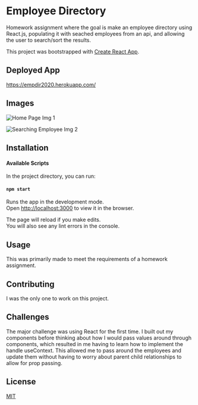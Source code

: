 # Employee Directory
Homework assignment where the goal is make an employee directory using React.js, populating it with seached employees from an api, and allowing the user to search/sort the results.


This project was bootstrapped with [Create React App](https://github.com/facebook/create-react-app).

## Deployed App
https://empdir2020.herokuapp.com/

## Images

![Home Page Img 1](https://github.com/VictoriaArda/EmployeeDirectory/tree/master/src\assets\pic1.PNG)


![Searching Employee Img 2](https://github.com/VictoriaArda/EmployeeDirectory/tree/master/src\assets\pic2.PNG)

## Installation
#### Available Scripts

In the project directory, you can run:

#### `npm start`

Runs the app in the development mode.<br />
Open [http://localhost:3000](http://localhost:3000) to view it in the browser.

The page will reload if you make edits.<br />
You will also see any lint errors in the console.

## Usage 
This was primarily made to meet the requirements of a homework assignment. 


## Contributing 
I was the only one to work on this project.

## Challenges
The major challenge was using React for the first time. I built out my components before thinking about how I would pass values around through components, which resulted in me having to learn how to implement the handle useContext. This allowed me to pass around the employees and update them without having to worry about parent child relationships to allow for prop passing.

## License
[MIT](https://choosealicense.com/licenses/mit/)